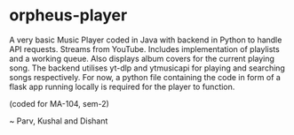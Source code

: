 # orpheus-player
A very basic Music Player coded in Java with backend in Python to handle API requests. Streams from YouTube.
Includes implementation of playlists and a working queue. Also displays album covers for the current playing song.
The backend utilises yt-dlp and ytmusicapi for playing and searching songs respectively. For now, a python file containing the code in form of a flask app running locally is required for the player to function.

(coded for MA-104, sem-2)

~ Parv, Kushal and Dishant

